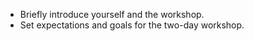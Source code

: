 - Briefly introduce yourself and the workshop.
- Set expectations and goals for the two-day workshop.